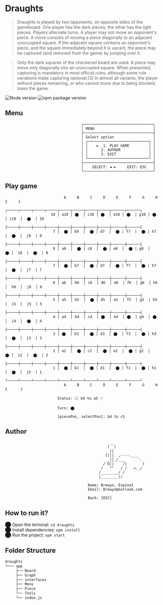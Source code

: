# Draughts

> Draughts is played by two opponents, on opposite sides of the gameboard. One player has the dark pieces; the other has the light pieces. 
> Players alternate turns. A player may not move an opponent's piece. A move consists of moving a piece diagonally to an adjacent unoccupied square. 
> If the adjacent square contains an opponent's piece, and the square immediately beyond it is vacant, the piece may be captured (and removed from the game) by jumping over it.

> Only the dark squares of the checkered board are used. A piece may move only diagonally into an unoccupied square. When presented, capturing is mandatory in most official rules, although some rule variations make capturing optional.[3] In almost all variants, the player without pieces remaining, or who cannot move due to being blocked, loses the game.

 ![Node version](https://img.shields.io/badge/Node%20version->=v17.3.1-green)
 ![npm package version](https://img.shields.io/badge/npm%20package->=v8.3.0-green)

## Menu

                                       ┌────────────────────────────────┐
                                       │ MENU                           │
                                       ├────────────────────────────────┤
                                       │ Select option                  │
                                       │ ┌────────────────────────────┐ │
                                       │ │    ►  1. PLAY GAME         │ │
                                       │ │      2. AUTHOR             │ │
                                       │ │      3. EXIT               │ │
                                       │ └────────────────────────────┘ │
                                       ├────────────────────────────────┤
                                       │    SELECT: ◄ ►     EXIT: ESC   │
                                       └────────────────────────────────┘


## Play game

                               A     B     C     D     E     F     G     H      I     J
                            ┌─────┬─────┬─────┬─────┬─────┬─────┬─────┬─────┬──────┬──────┐
                         10 │ a10 │ ⬤  │ c10 │ ⬤  │ e10 │ ⬤  │ g10 │ ⬤  │ i10  │  ⬤  │ 10
                            ├─────┼─────┼─────┼─────┼─────┼─────┼─────┼─────┼──────┼──────┤
                          7 │  ⬤ │ b9  │  ⬤ │ d7  │  ⬤ │ f7  │  ⬤ │ h7  │  ⬤  │  j9  │ 9
                            ├─────┼─────┼─────┼─────┼─────┼─────┼─────┼─────┼──────┼──────┤
                          8 │ a8  │  ⬤ │ c8  │  ⬤ │ e8  │  ⬤ │ g8  │  ⬤ │  i8  │  ⬤  │ 8
                            ├─────┼─────┼─────┼─────┼─────┼─────┼─────┼─────┼──────┼──────┤
                          7 │  ⬤ │ b7  │  ⬤ │ d7  │  ⬤ │ f7  │  ⬤ │ h7  │  ⬤  │  j7  │ 7
                            ├─────┼─────┼─────┼─────┼─────┼─────┼─────┼─────┼──────┼──────┤
                          6 │ a6  │ b6  │ c6  │ d6  │ e6  │ f6  │ g6  │ h6  │  h6  │  j6  │ 6 
                            ├─────┼─────┼─────┼─────┼─────┼─────┼─────┼─────┼──────┼──────┤
                          5 │ a5  │ b5  │  ⬤ │ d5  │ e5  │ f5  │ g5  │ h5  │  i5  │  j5  │ 5
                            ├─────┼─────┼─────┼─────┼─────┼─────┼─────┼─────┼──────┼──────┤
                          4 │ a4  │ b4  │ c4  │ ⬤  │ e4  │ ⬤  │ g4  │ ⬤  │  i4  │  ⬤  │ 4
                            ├─────┼─────┼─────┼─────┼─────┼─────┼─────┼─────┼──────┼──────┤
                          3 │ ⬤  │ b3  │  ⬤ │ d3  │ ⬤  │ f3  │  ⬤ │ h3  │  ⬤  │  j3  │ 3
                            ├─────┼─────┼─────┼─────┼─────┼─────┼─────┼─────┼──────┼──────┤
                          2 │ a2  │  ⬤ │ c2  │  ⬤ │ e2  │  ⬤ │ g2  │  ⬤ │  i2  │  ⬤  │ 2
                            ├─────┼─────┼─────┼─────┼─────┼─────┼─────┼─────┼──────┼──────┤
                          1 │  ⬤ │ b1  │  ⬤ │ d1  │  ⬤ │ f1  │  ⬤ │ h1  │  ⬤  │  j5  │ 1
                            └─────┴─────┴─────┴─────┴─────┴─────┴─────┴─────┴──────┴──────┘
                               A     B     C     D     E     F     G     H      I      J

                            Status: ⚪ b4 to a5 ✅

                            Turn: ⬤

                            [piecePos, selectPos]: b4 to c5
                               
 ## Author
                                        
                                                    __ 
                                                   (  )
                                                    ||
                                                  []||  ,----.___
                                                  __||_/___      '.
                                                 / O||    /|       )
                                                /   ""   / /   =._/
                                               /________/ /
                                               |________|/

                                          Name: Brewyn, Espinal
                                          Email: Brewyn@outlook.com

                                          Back: [ESC]
                                          
                                   
 ## How to run it?
⬤ Open the terminal: `cd draughts` <br/>
⬤ Install dependencies: `npm install` <br/>
⬤ Run the project: `npm start`

                                       
## Folder Structure

  ```bash
  draughts
  └─── app
       ├── Board
       ├── Graph
       ├── interfaces
       ├── Menu
       ├── Piece
       └── Tools
       └── index.js
   ```
